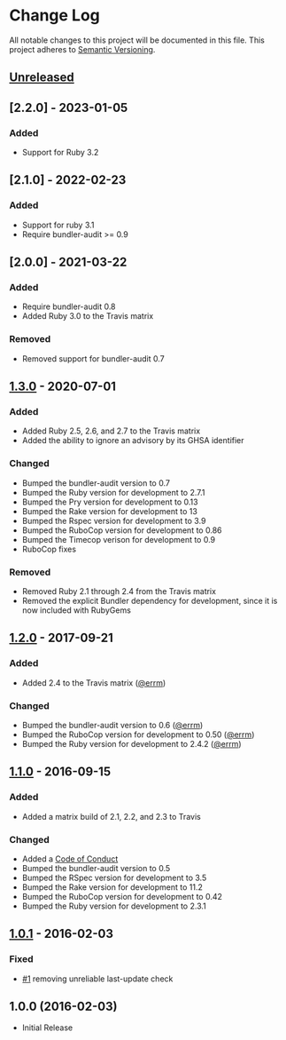 # Change Log

All notable changes to this project will be documented in this file.
This project adheres to [Semantic Versioning](http://semver.org/).

## [Unreleased]

## [2.2.0] - 2023-01-05

### Added

* Support for Ruby 3.2

## [2.1.0] - 2022-02-23

### Added

* Support for ruby 3.1
* Require bundler-audit >= 0.9

## [2.0.0] - 2021-03-22

### Added

* Require bundler-audit 0.8
* Added Ruby 3.0 to the Travis matrix

### Removed

* Removed support for bundler-audit 0.7

## [1.3.0] - 2020-07-01

### Added

* Added Ruby 2.5, 2.6, and 2.7 to the Travis matrix
* Added the ability to ignore an advisory by its GHSA identifier

### Changed

* Bumped the bundler-audit version to 0.7
* Bumped the Ruby version for development to 2.7.1
* Bumped the Pry version for development to 0.13
* Bumped the Rake version for development to 13
* Bumped the Rspec version for development to 3.9
* Bumped the RuboCop version for development to 0.86
* Bumped the Timecop verison for development to 0.9
* RuboCop fixes

### Removed

* Removed Ruby 2.1 through 2.4 from the Travis matrix
* Removed the explicit Bundler dependency for development, since it is now included with RubyGems

## [1.2.0] - 2017-09-21

### Added

* Added 2.4 to the Travis matrix ([@errm])

### Changed

* Bumped the bundler-audit version to 0.6 ([@errm])
* Bumped the RuboCop version for development to 0.50 ([@errm])
* Bumped the Ruby version for development to 2.4.2 ([@errm])

## [1.1.0] - 2016-09-15

### Added

* Added a matrix build of 2.1, 2.2, and 2.3 to Travis

### Changed

* Added a [Code of Conduct](CODE_OF_CONDUCT.md)
* Bumped the bundler-audit version to 0.5
* Bumped the RSpec version for development to 3.5
* Bumped the Rake version for development to 11.2
* Bumped the RuboCop version for development to 0.42
* Bumped the Ruby version for development to 2.3.1

## [1.0.1] - 2016-02-03

### Fixed

* [#1](https://github.com/civisanalytics/ruby_audit/pull/1)
  removing unreliable last-update check

## 1.0.0 (2016-02-03)

* Initial Release

[Unreleased]: https://github.com/civisanalytics/ruby_audit/compare/v2.0.0...HEAD
[1.3.0]: https://github.com/civisanalytics/ruby_audit/compare/v1.3.0...v2.0.0
[1.3.0]: https://github.com/civisanalytics/ruby_audit/compare/v1.2.0...v1.3.0
[1.2.0]: https://github.com/civisanalytics/ruby_audit/compare/v1.1.0...v1.2.0
[1.1.0]: https://github.com/civisanalytics/ruby_audit/compare/v1.0.1...v1.1.0
[1.0.1]: https://github.com/civisanalytics/ruby_audit/compare/v1.0.0...v1.0.1
[1.0.0]: https://github.com/civisanalytics/ruby_audit/commit/7535b70412641c888c80d99514b27ba254fb8316

[@errm]: https://github.com/errm
